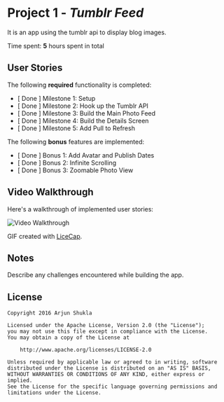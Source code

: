 # Project 1 - *Tumblr Feed*

It is an app using the tumblr api to display blog images.

Time spent: **5** hours spent in total

## User Stories

The following **required** functionality is completed:

- [ Done ] Milestone 1: Setup
- [ Done ] Milestone 2: Hook up the Tumblr API
- [ Done ] Milestone 3: Build the Main Photo Feed
- [ Done ] Milestone 4: Build the Details Screen
- [ Done ] Milestone 5: Add Pull to Refresh

The following **bonus** features are implemented:

- [ Done ] Bonus 1: Add Avatar and Publish Dates
- [ Done ] Bonus 2: Infinite Scrolling
- [ Done ] Bonus 3: Zoomable Photo View


## Video Walkthrough

Here's a walkthrough of implemented user stories:

<img src='http://i.imgur.com/lgEhrsr.gifv' title='Video Walkthrough' width='' alt='Video Walkthrough' />

GIF created with [LiceCap](http://www.cockos.com/licecap/).

## Notes

Describe any challenges encountered while building the app.

## License

    Copyright 2016 Arjun Shukla

    Licensed under the Apache License, Version 2.0 (the "License");
    you may not use this file except in compliance with the License.
    You may obtain a copy of the License at

        http://www.apache.org/licenses/LICENSE-2.0

    Unless required by applicable law or agreed to in writing, software
    distributed under the License is distributed on an "AS IS" BASIS,
    WITHOUT WARRANTIES OR CONDITIONS OF ANY KIND, either express or implied.
    See the License for the specific language governing permissions and
    limitations under the License.

